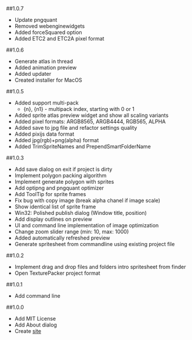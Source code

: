 ##1.0.7
* Update pngquant
* Removed webenginewidgets
* Added forceSquared option
* Added ETC2 and ETC2A pixel format


##1.0.6
* Generate atlas in thread
* Added animation preview
* Added updater
* Created installer for MacOS

##1.0.5
* Added support multi-pack
	* {n}, {n1} - multipack index, starting with 0 or 1
* Added sprite atlas preview widget and show all scaling variants
* Added pixel formats: ARGB8565, ARGB4444, RGB565, ALPHA
* Added save to jpg file and refactor settings quality
* Added pixijs data format
* Added jpg(rgb)+png(alpha) format
* Added TrimSpriteNames and PrependSmartFolderName

##1.0.3
* Add save dialog on exit if project is dirty
* Implement polygon packing algorithm
* Implement generate polygon with sprites
* Add optipng and pngquant optimizer
* Add ToolTip for sprite frames
* Fix bug with copy image (break alpha chanel if image scale)
* Show identical list of sprite frame
* Win32: Polished publish dialog (Window title, position)
* Add display outlines on preview
* UI and command line implementation of image optimization
* Change zoom slider range (min: 10, max: 1000)
* Added automatically refreshed preview
* Generate spritesheet from commandline using existing project file

##1.0.2
* Implement drag and drop files and folders intro spritesheet from finder
* Open TexturePacker project format

##1.0.1
* Add command line

##1.0.0
* Add MIT License
* Add About dialog
* Create [site](http://amakaseev.github.io/sprite-sheet-packer)
